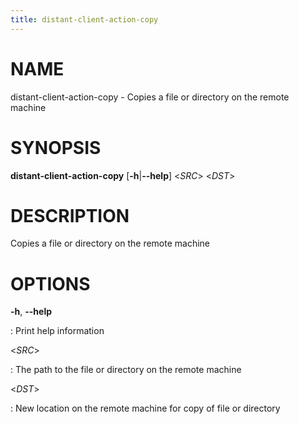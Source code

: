 ```yaml
---
title: distant-client-action-copy
---
```


# NAME

distant-client-action-copy - Copies a file or directory on the remote
machine

# SYNOPSIS

**distant-client-action-copy** \[**-h**\|**\--help**\] \<*SRC*\>
\<*DST*\>

# DESCRIPTION

Copies a file or directory on the remote machine

# OPTIONS

**-h**, **\--help**

:   Print help information

\<*SRC*\>

:   The path to the file or directory on the remote machine

\<*DST*\>

:   New location on the remote machine for copy of file or directory
